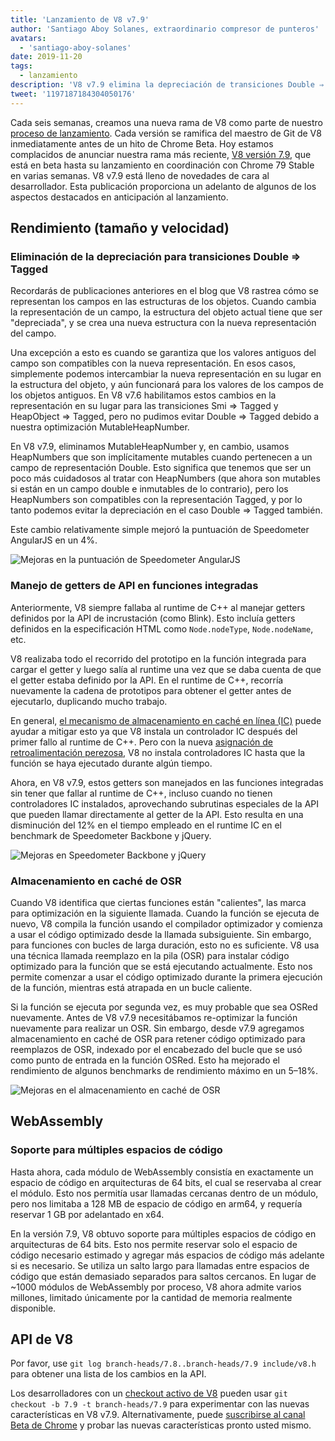 ```yaml
---
title: 'Lanzamiento de V8 v7.9'
author: 'Santiago Aboy Solanes, extraordinario compresor de punteros'
avatars:
  - 'santiago-aboy-solanes'
date: 2019-11-20
tags:
  - lanzamiento
description: 'V8 v7.9 elimina la depreciación de transiciones Double ⇒ Tagged, manejo de getters de API en funciones integradas, almacenamiento en caché de OSR y soporte Wasm para múltiples espacios de código.'
tweet: '1197187184304050176'
---
```

Cada seis semanas, creamos una nueva rama de V8 como parte de nuestro [proceso de lanzamiento](/docs/release-process). Cada versión se ramifica del maestro de Git de V8 inmediatamente antes de un hito de Chrome Beta. Hoy estamos complacidos de anunciar nuestra rama más reciente, [V8 versión 7.9](https://chromium.googlesource.com/v8/v8.git/+log/branch-heads/7.9), que está en beta hasta su lanzamiento en coordinación con Chrome 79 Stable en varias semanas. V8 v7.9 está lleno de novedades de cara al desarrollador. Esta publicación proporciona un adelanto de algunos de los aspectos destacados en anticipación al lanzamiento.

<!--truncate-->
## Rendimiento (tamaño y velocidad)

### Eliminación de la depreciación para transiciones Double ⇒ Tagged

Recordarás de publicaciones anteriores en el blog que V8 rastrea cómo se representan los campos en las estructuras de los objetos. Cuando cambia la representación de un campo, la estructura del objeto actual tiene que ser "depreciada", y se crea una nueva estructura con la nueva representación del campo.

Una excepción a esto es cuando se garantiza que los valores antiguos del campo son compatibles con la nueva representación. En esos casos, simplemente podemos intercambiar la nueva representación en su lugar en la estructura del objeto, y aún funcionará para los valores de los campos de los objetos antiguos. En V8 v7.6 habilitamos estos cambios en la representación en su lugar para las transiciones Smi ⇒ Tagged y HeapObject ⇒ Tagged, pero no pudimos evitar Double ⇒ Tagged debido a nuestra optimización MutableHeapNumber.

En V8 v7.9, eliminamos MutableHeapNumber y, en cambio, usamos HeapNumbers que son implícitamente mutables cuando pertenecen a un campo de representación Double. Esto significa que tenemos que ser un poco más cuidadosos al tratar con HeapNumbers (que ahora son mutables si están en un campo double e inmutables de lo contrario), pero los HeapNumbers son compatibles con la representación Tagged, y por lo tanto podemos evitar la depreciación en el caso Double ⇒ Tagged también.

Este cambio relativamente simple mejoró la puntuación de Speedometer AngularJS en un 4%.

![Mejoras en la puntuación de Speedometer AngularJS](/_img/v8-release-79/speedometer-angularjs.svg)

### Manejo de getters de API en funciones integradas

Anteriormente, V8 siempre fallaba al runtime de C++ al manejar getters definidos por la API de incrustación (como Blink). Esto incluía getters definidos en la especificación HTML como `Node.nodeType`, `Node.nodeName`, etc.

V8 realizaba todo el recorrido del prototipo en la función integrada para cargar el getter y luego salía al runtime una vez que se daba cuenta de que el getter estaba definido por la API. En el runtime de C++, recorría nuevamente la cadena de prototipos para obtener el getter antes de ejecutarlo, duplicando mucho trabajo.

En general, [el mecanismo de almacenamiento en caché en línea (IC)](https://mathiasbynens.be/notes/shapes-ics) puede ayudar a mitigar esto ya que V8 instala un controlador IC después del primer fallo al runtime de C++. Pero con la nueva [asignación de retroalimentación perezosa](https://v8.dev/blog/v8-release-77#lazy-feedback-allocation), V8 no instala controladores IC hasta que la función se haya ejecutado durante algún tiempo.

Ahora, en V8 v7.9, estos getters son manejados en las funciones integradas sin tener que fallar al runtime de C++, incluso cuando no tienen controladores IC instalados, aprovechando subrutinas especiales de la API que pueden llamar directamente al getter de la API. Esto resulta en una disminución del 12% en el tiempo empleado en el runtime IC en el benchmark de Speedometer Backbone y jQuery.

![Mejoras en Speedometer Backbone y jQuery](/_img/v8-release-79/speedometer.svg)

### Almacenamiento en caché de OSR

Cuando V8 identifica que ciertas funciones están "calientes", las marca para optimización en la siguiente llamada. Cuando la función se ejecuta de nuevo, V8 compila la función usando el compilador optimizador y comienza a usar el código optimizado desde la llamada subsiguiente. Sin embargo, para funciones con bucles de larga duración, esto no es suficiente. V8 usa una técnica llamada reemplazo en la pila (OSR) para instalar código optimizado para la función que se está ejecutando actualmente. Esto nos permite comenzar a usar el código optimizado durante la primera ejecución de la función, mientras está atrapada en un bucle caliente.

Si la función se ejecuta por segunda vez, es muy probable que sea OSRed nuevamente. Antes de V8 v7.9 necesitábamos re-optimizar la función nuevamente para realizar un OSR. Sin embargo, desde v7.9 agregamos almacenamiento en caché de OSR para retener código optimizado para reemplazos de OSR, indexado por el encabezado del bucle que se usó como punto de entrada en la función OSRed. Esto ha mejorado el rendimiento de algunos benchmarks de rendimiento máximo en un 5–18%.

![Mejoras en el almacenamiento en caché de OSR](/_img/v8-release-79/osr-caching.svg)

## WebAssembly

### Soporte para múltiples espacios de código

Hasta ahora, cada módulo de WebAssembly consistía en exactamente un espacio de código en arquitecturas de 64 bits, el cual se reservaba al crear el módulo. Esto nos permitía usar llamadas cercanas dentro de un módulo, pero nos limitaba a 128 MB de espacio de código en arm64, y requería reservar 1 GB por adelantado en x64.

En la versión 7.9, V8 obtuvo soporte para múltiples espacios de código en arquitecturas de 64 bits. Esto nos permite reservar solo el espacio de código necesario estimado y agregar más espacios de código más adelante si es necesario. Se utiliza un salto largo para llamadas entre espacios de código que están demasiado separados para saltos cercanos. En lugar de ~1000 módulos de WebAssembly por proceso, V8 ahora admite varios millones, limitado únicamente por la cantidad de memoria realmente disponible.

## API de V8

Por favor, use `git log branch-heads/7.8..branch-heads/7.9 include/v8.h` para obtener una lista de los cambios en la API.

Los desarrolladores con un [checkout activo de V8](/docs/source-code#using-git) pueden usar `git checkout -b 7.9 -t branch-heads/7.9` para experimentar con las nuevas características en V8 v7.9. Alternativamente, puede [suscribirse al canal Beta de Chrome](https://www.google.com/chrome/browser/beta.html) y probar las nuevas características pronto usted mismo.
